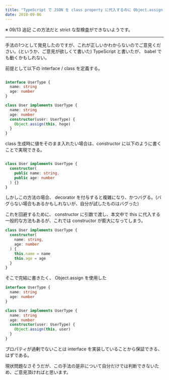 ```yaml
---
title: "TypeScript で JSON を class property に代入するのに Object.assign を使う手法"
date: 2018-09-06
---
```


※ 09/13 追記
この方法だと strict な型検査ができないようです。

---

手法の1つとして発見したのですが、これが正しいかわからないのでご意見ください。(というか、ご意見が欲しくて書いた)
TypeScript と書いたが、 babel でも動くかもしれない。

前提として以下の interface / class を定義する。

```typescript

interface UserType {
  name: string
  age: number
}

class User implements UserType {
  name: string
  age: number
  constructor(user: UserType) {
    Object.assign(this, hoge)
  }
}
```

class 生成時に値をそのまま入れたい場合は、constructor に以下のように書くことで実現できる。

```typescript

class User implements UserType {
  constructor(
    public name: string,
    public age: number
  ) {}
}
```

しかしこの方法の場合、 decorator を付与すると複雑になり、かつバグる。(バグらない場合もあるかもしれないが、自分が試したものはバグった)

これを回避するために、 constructor に引数で渡し、本文中で this に代入する一般的な方法もあるが、これでは constructor が膨大になってしまう。

```typescript
class User implements UserType {
  constructor(
    name: string,
    age: number
  ) {
    this.name = name
    this.age = age
  }
}
```

そこで完結に書きたく、 Object.assign を使用した

```typescript
interface UserType {
  name: string
  age: number
}

class User implements UserType {
  name: string
  age: number
  constructor(user: UserType) {
    Object.assign(this, user)
  }
}
```

プロパティが過剰でないことは interface を実装していることから保証できる、はずである。

現状問題なさそうだが、この手法の是非について自分だけでは判断できないため、ご意見頂ければと思います。
